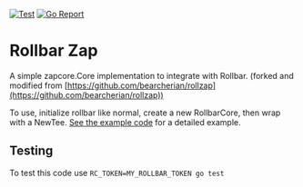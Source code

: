[![Test](https://github.com/jacobweinstock/rollzap/workflows/Test/badge.svg)](https://github.com/jacobweinstock/rollzap/actions?query=workflow=Test)
[![Go Report](https://goreportcard.com/badge/github.com/jacobweinstock/rollzap)](https://goreportcard.com/report/github.com/jacobweinstock/rollzap)

# Rollbar Zap

A simple zapcore.Core implementation to integrate with Rollbar. (forked and modified from [https://github.com/bearcherian/rollzap](https://github.com/bearcherian/rollzap))

To use, initialize rollbar like normal, create a new RollbarCore, then wrap with a NewTee. [See the example code](example/main.go) for a detailed example.

## Testing 

To test this code use `RC_TOKEN=MY_ROLLBAR_TOKEN go test`
